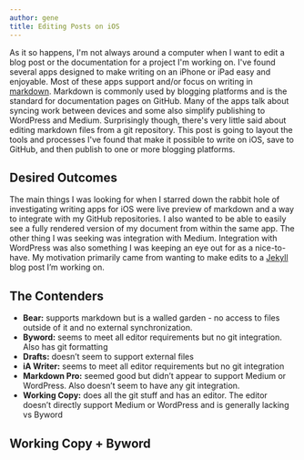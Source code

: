 ```yaml
---
author: gene
title: Editing Posts on iOS
---
```


As it so happens, I'm not always around a computer when I want to edit a blog post or the documentation for a project I'm working on. I've found several apps designed to make writing on an iPhone or iPad easy and enjoyable. Most of these apps support and/or focus on writing in [markdown](https://www.markdownguide.org). Markdown is commonly used by blogging platforms and is the standard for documentation pages on GitHub. Many of the apps talk about syncing work between devices and some also simplify publishing to WordPress and Medium. Surprisingly though, there's very little said about editing markdown files from a git repository. This post is going to layout the tools and processes I've found that make it possible to write on iOS, save to GitHub, and then publish to one or more blogging platforms.

## Desired Outcomes

The main things I was looking for when I starred down the rabbit hole of investigating writing apps for iOS were live preview of markdown and a way to integrate with my GitHub repositories. I also wanted to be able to easily see a fully rendered version of my document from within the same app. The other thing I was seeking was integration with Medium. Integration with WordPress was also something I was keeping an eye out for as a nice-to-have. My motivation primarily came from wanting to make edits to a [Jekyll](https://jekyllrb.com) blog post I’m working on.

##  The Contenders

* **Bear:** supports markdown but is a walled garden - no access to files outside of it and no external synchronization.
* **Byword:** seems to meet all editor requirements but no git integration. Also has git formatting
* **Drafts:** doesn’t seem to support external files
* **iA Writer:** seems to meet all editor requirements but no git integration
* **Markdown Pro:** seemed good but didn’t appear to support Medium or WordPress. Also doesn’t seem to have any git integration.
* **Working Copy:** does all the git stuff and has an editor. The editor doesn’t directly support Medium or WordPress and is generally lacking vs Byword

## Working Copy + Byword
